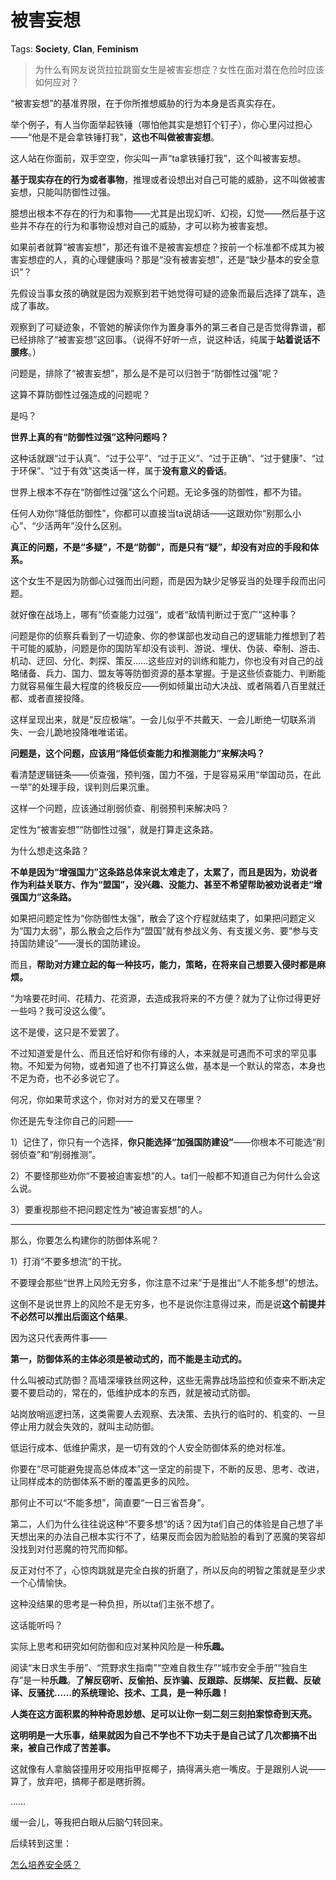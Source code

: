 # 被害妄想

Tags: **Society**, **Clan**, **Feminism**

> 为什么有网友说货拉拉跳窗女生是被害妄想症？女性在面对潜在危险时应该如何应对？



“被害妄想”的基准界限，在于你所推想威胁的行为本身是否真实存在。

举个例子，有人当你面举起铁锤（哪怕他其实是想钉个钉子），你心里闪过担心——“他是不是会拿铁锤打我”，**这也不叫做被害妄想**。

这人站在你面前，双手空空，你尖叫一声“ta拿铁锤打我”，这个叫被害妄想。

**基于现实存在的行为或者事物**，推理或者设想出对自己可能的威胁，这不叫做被害妄想，只能叫防御性过强。

臆想出根本不存在的行为和事物——尤其是出现幻听、幻视，幻觉——然后基于这些并不存在的行为和事物设想对自己的威胁，才可以称为被害妄想。

如果前者就算“被害妄想”，那还有谁不是被害妄想症？按前一个标准都不成其为被害妄想症的人，真的心理健康吗？那是“没有被害妄想”，还是“缺少基本的安全意识”？

先假设当事女孩的确就是因为观察到若干她觉得可疑的迹象而最后选择了跳车，造成了事故。

观察到了可疑迹象，不管她的解读你作为置身事外的第三者自己是否觉得靠谱，都已经排除了“被害妄想”这回事。（说得不好听一点，说这种话，纯属于**站着说话不腰疼**。）

问题是，排除了“被害妄想”，那么是不是可以归咎于“防御性过强”呢？

这算不算防御性过强造成的问题呢？

是吗？

**世界上真的有“防御性过强”这种问题吗？**

这种话就跟“过于认真”、“过于公平”、“过于正义”、“过于正确”、“过于健康”、“过于环保”、“过于有效”这类话一样，属于**没有意义的昏话**。

世界上根本不存在“防御性过强”这么个问题。无论多强的防御性，都不为错。

任何人劝你“降低防御性”，你都可以直接当ta说胡话——这跟劝你“别那么小心”、“少活两年”没什么区别。

**真正的问题，不是“多疑”，不是“防御”，而是只有“疑”，却没有对应的手段和体系。**

这个女生不是因为防御心过强而出问题，而是因为缺少足够妥当的处理手段而出问题。

就好像在战场上，哪有“侦查能力过强”，或者“敌情判断过于宽广”这种事？

问题是你的侦察兵看到了一切迹象、你的参谋部也发动自己的逻辑能力推想到了若干可能的威胁，问题是你的国防军却没有谈判、游说、埋伏、伪装、牵制、游击、机动、迂回、分化、刺探、策反……这些应对的训练和能力，你也没有对自己的战略储备、兵力、国力、盟友等等防御资源的基本掌握。于是这些侦查能力、判断能力就容易催生最大程度的终极反应——例如倾巢出动大决战、或者隔着八百里就迁都、或者直接投降。

这样呈现出来，就是“反应极端”。一会儿似乎不共戴天、一会儿断绝一切联系消失、一会儿跪地投降唯唯诺诺。

**问题是，这个问题，应该用“降低侦查能力和推测能力”来解决吗？**

看清楚逻辑链条——侦查强，预判强，国力不强，于是容易采用“举国动员，在此一举”的处理手段，误判则后果沉重。

这样一个问题，应该通过削弱侦查、削弱预判来解决吗？

定性为“被害妄想”“防御性过强”，就是打算走这条路。

为什么想走这条路？

**不单是因为“增强国力”这条路总体来说太难走了，太累了，而且是因为，劝说者作为利益关联方、作为“盟国”，没兴趣、没能力、甚至不希望帮助被劝说者走“增强国力”这条路。**

如果把问题定性为“你防御性太强”，散会了这个疗程就结束了，如果把问题定义为“国力太弱”，那么散会之后作为“盟国”就有参战义务、有支援义务、要“参与支持国防建设”——漫长的国防建设。

而且，**帮助对方建立起的每一种技巧，能力，策略，在将来自己想要入侵时都是麻烦。**

“为啥要花时间、花精力、花资源，去造成我将来的不方便？就为了让你过得更好一些吗？我可没这么傻”。

这不是傻，这只是不爱罢了。

不过知道爱是什么、而且还恰好和你有缘的人，本来就是可遇而不可求的罕见事物。不知爱为何物，或者知道了也不打算这么做，基本是一个默认的常态，本身也不足为奇，也不必多说它了。

何况，你如果苛求这个，你对对方的爱又在哪里？

你还是先专注你自己的问题——

1）记住了，你只有一个选择，**你只能选择“加强国防建设”**——你根本不可能选“削弱侦查”和“削弱推测”。

2）不要怪那些劝你“不要被迫害妄想”的人。ta们一般都不知道自己为何什么会这么说。

3）要重视那些不把问题定性为“被迫害妄想”的人。



---

那么，你要怎么构建你的防御体系呢？

1）打消“不要多想流”的干扰。

不要理会那些“世界上风险无穷多，你注意不过来”于是推出“人不能多想”的想法。

这倒不是说世界上的风险不是无穷多，也不是说你注意得过来，而是说**这个前提并不必然可以推出后面这个结果**。

因为这只代表两件事——

**第一，防御体系的主体必须是被动式的，而不能是主动式的。**

什么叫被动式防御？高墙深壕铁丝网这种，这些无需靠战场监控和侦查来不断决定要不要启动的，常在的，低维护成本的东西，就是被动式防御。

站岗放哨巡逻扫荡，这类需要人去观察、去决策、去执行的临时的、机变的、一旦停止用力就会失效的，就叫主动防御。

低运行成本、低维护需求，是一切有效的个人安全防御体系的绝对标准。

你要在“尽可能避免提高总体成本”这一坚定的前提下，不断的反思、思考、改进，让同样成本的防御体系不断的覆盖更多的风险。

那何止不可以“不能多想”，简直要“一日三省吾身”。

第二，人们为什么往往说这种“不要多想“的话？因为ta们自己的体验是自己想了半天想出来的办法自己根本实行不了，结果反而会因为脸贴脸的看到了恶魔的笑容却没找到对付恶魔的符咒而抑郁。

反正对付不了，心惊肉跳就是完全白挨的折磨了，所以反向的明智之策就是至少求一个心情愉快。

这种没结果的思考是一种负担，所以ta们主张不想了。

这话能听吗？

实际上思考和研究如何防御和应对某种风险是一种**乐趣。**

阅读“末日求生手册”、“荒野求生指南”“空难自救生存”“城市安全手册”“独自生存”是一种**乐趣**。**了解反窃听、反偷拍、反诈骗、反跟踪、反绑架、反拦截、反破译、反骚扰……的系统理论、技术、工具，是一种乐趣！**

**人类在这方面积累的种种奇思妙想、足可以让你一刻二刻三刻拍案惊奇到天亮。**

**这明明是一大乐事，结果就因为自己不学也不下功夫于是自己试了几次都搞不出来，被自己作成了苦差事。**

这就像有人拿脑袋撞用牙咬用指甲抠椰子，搞得满头疤一嘴皮。于是跟别人说——算了，放弃吧，搞椰子都是瞎折腾。

……

缓一会儿，等我把白眼从后脑勺转回来。

后续转到这里：

[怎么培养安全感？](https://www.zhihu.com/question/29141214/answer/1764795653)

